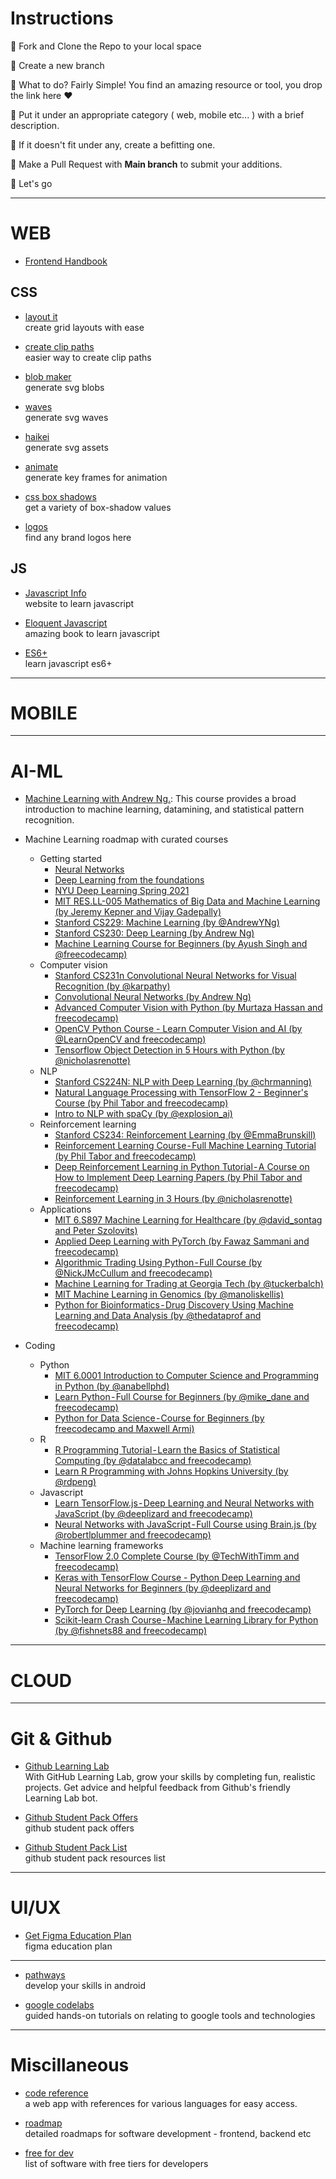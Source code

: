 # Instructions

📍 Fork and Clone the Repo to your local space

📍 Create a new branch

📍 What to do? Fairly Simple! You find an amazing resource or tool, you drop the link here ❤️

📍 Put it under an appropriate category ( web, mobile etc... ) with a brief description.

📍 If it doesn't fit under any, create a befitting one.

📍 Make a Pull Request with **Main branch** to submit your additions.

📍 Let's go

---

# WEB
  * [Frontend Handbook](https://frontendmasters.com/books/front-end-handbook/2019/)
 ## CSS
 * [layout it](https://grid.layoutit.com/)  
 create grid layouts with ease

 * [create clip paths](https://bennettfeely.com/clippy/)  
 easier way to create clip paths

 * [blob maker](https://www.blobmaker.app/)  
 generate svg blobs

 * [waves](https://getwaves.io/)  
 generate svg waves

 * [haikei](https://haikei.app/)  
 generate svg assets

 * [animate](https://keyframes.app/animate)  
 generate key frames for animation

 * [css box shadows](https://getcssscan.com/css-box-shadow-examples)  
 get a variety of box-shadow values

 * [logos](https://www.logo.wine/)  
 find any brand logos here

 ## JS
 * [Javascript Info](https://javascript.info/)  
 website to learn javascript

 * [Eloquent Javascript](https://eloquentjavascript.net/)  
 amazing book to learn javascript

 * [ES6+](https://frontendmasters.com/books/javascript-enlightenment/)  
 learn javascript es6+
---

# MOBILE

---

# AI-ML

* [Machine Learning with Andrew Ng.](https://www.coursera.org/learn/machine-learning): This course provides a broad introduction to machine learning, datamining, and statistical pattern recognition.

* Machine Learning roadmap with curated courses
  * Getting started
    * [Neural Networks](https://youtube.com/playlist?list=PLZHQObOWTQDNU6R1_67000Dx_ZCJB-3pi)
    * [Deep Learning from the foundations](https://course19.fast.ai/part2)
    * [NYU Deep Learning Spring 2021](https://youtube.com/playlist?list=PLLHTzKZzVU9e6xUfG10TkTWApKSZCzuBI)
    * [MIT RES.LL-005 Mathematics of Big Data and Machine Learning (by Jeremy Kepner and Vijay Gadepally)](https://youtube.com/playlist?list=PLUl4u3cNGP62uI_DWNdWoIMsgPcLGOx-V)
    * [ Stanford CS229: Machine Learning (by @AndrewYNg)](https://youtube.com/playlist?list=PLoROMvodv4rMiGQp3WXShtMGgzqpfVfbU)
    * [Stanford CS230: Deep Learning (by Andrew Ng)](https://youtube.com/playlist?list=PLoROMvodv4rOABXSygHTsbvUz4G_YQhOb)
    * [Machine Learning Course for Beginners (by Ayush Singh and @freecodecamp)](https://youtu.be/NWONeJKn6kc)
  * Computer vision
    * [Stanford CS231n Convolutional Neural Networks for Visual Recognition (by @karpathy)](https://youtu.be/8inugqHkfvE)
    * [ Convolutional Neural Networks (by Andrew Ng)](https://youtube.com/playlist?list=PLkDaE6sCZn6Gl29AoE31iwdVwSG-KnDzF)
    * [Advanced Computer Vision with Python (by Murtaza Hassan and freecodecamp)](https://youtu.be/01sAkU_NvOY)
    * [ OpenCV Python Course - Learn Computer Vision and AI (by @LearnOpenCV and freecodecamp)](https://youtu.be/P4Z8_qe2Cu0)
    * [Tensorflow Object Detection in 5 Hours with Python (by @nicholasrenotte)](https://youtu.be/yqkISICHH-U)
  * NLP
    * [Stanford CS224N: NLP with Deep Learning (by @chrmanning)](https://youtube.com/playlist?list=PLoROMvodv4rOhcuXMZkNm7j3fVwBBY42z)
    * [Natural Language Processing with TensorFlow 2 - Beginner's Course (by Phil Tabor and freecodecamp)](https://youtu.be/B2q5cRJvqI8)
    * [ Intro to NLP with spaCy (by @explosion_ai)](https://youtube.com/playlist?list=PLBmcuObd5An559HbDr_alBnwVsGq-7uTF)
  * Reinforcement learning
    * [Stanford CS234: Reinforcement Learning (by @EmmaBrunskill)](https://youtube.com/playlist?list=PLoROMvodv4rOSOPzutgyCTapiGlY2Nd8u)
    * [ Reinforcement Learning Course - Full Machine Learning Tutorial (by Phil Tabor and freecodecamp)](https://youtu.be/ELE2_Mftqoc)
    * [Deep Reinforcement Learning in Python Tutorial - A Course on How to Implement Deep Learning Papers (by Phil Tabor and freecodecamp)](https://youtu.be/GJJc1t0rtSU)
    * [Reinforcement Learning in 3 Hours (by @nicholasrenotte)](https://youtu.be/Mut_u40Sqz4)
  * Applications
    * [MIT 6.S897 Machine Learning for Healthcare (by @david_sontag and Peter Szolovits)](https://youtube.com/playlist?list=PLUl4u3cNGP60B0PQXVQyGNdCyCTDU1Q5j)
    * [ Applied Deep Learning with PyTorch (by Fawaz Sammani and freecodecamp)](https://youtu.be/CNuI8OWsppg)
    * [Algorithmic Trading Using Python - Full Course (by @NickJMcCullum and freecodecamp)](https://youtu.be/xfzGZB4HhEE)
    * [Machine Learning for Trading at Georgia Tech (by @tuckerbalch)](https://youtube.com/playlist?list=PLAwxTw4SYaPnIRwl6rad_mYwEk4Gmj7Mx)
    * [MIT Machine Learning in Genomics (by @manoliskellis)](https://youtube.com/playlist?list=PLypiXJdtIca6U5uQOCHjP9Op3gpa177fK)
    * [Python for Bioinformatics - Drug Discovery Using Machine Learning and Data Analysis (by @thedataprof and freecodecamp)](https://youtu.be/jBlTQjcKuaY)

* Coding
  * Python
    * [MIT 6.0001 Introduction to Computer Science and Programming in Python (by @anabellphd)](https://youtube.com/playlist?list=PLUl4u3cNGP63WbdFxL8giv4yhgdMGaZNA)
    * [Learn Python - Full Course for Beginners (by @mike_dane and freecodecamp)](https://youtu.be/rfscVS0vtbw)
    * [Python for Data Science - Course for Beginners (by freecodecamp and Maxwell Armi)](https://youtu.be/LHBE6Q9XlzI)
  * R
    * [R Programming Tutorial - Learn the Basics of Statistical Computing (by @datalabcc and freecodecamp)](https://youtu.be/_V8eKsto3Ug)
    * [Learn R Programming with Johns Hopkins University (by @rdpeng)](https://youtube.com/playlist?list=PLVext98k2evi8mDNRo4MwIgVgSmwM3cS8)
  * Javascript
    * [Learn TensorFlow.js - Deep Learning and Neural Networks with JavaScript (by @deeplizard and freecodecamp)](https://youtu.be/EoYfa6mYOG4)
    * [Neural Networks with JavaScript - Full Course using Brain.js (by @robertlplummer and freecodecamp)](https://youtu.be/6E6XecoTRVo)
  * Machine learning frameworks
    * [TensorFlow 2.0 Complete Course (by @TechWithTimm and freecodecamp)](https://youtu.be/tPYj3fFJGjk)
    * [Keras with TensorFlow Course - Python Deep Learning and Neural Networks for Beginners (by @deeplizard and freecodecamp)](https://youtu.be/qFJeN9V1ZsI)
    * [PyTorch for Deep Learning (by @jovianhq and freecodecamp)](https://youtu.be/GIsg-ZUy0MY)
    * [Scikit-learn Crash Course - Machine Learning Library for Python (by @fishnets88 and freecodecamp)](https://youtu.be/0B5eIE_1vpU)


---

# CLOUD

---

# Git & Github
* [Github Learning Lab](https://lab.github.com/)  
With GitHub Learning Lab, grow your skills by completing fun, realistic projects. Get advice and helpful feedback from Github's friendly Learning Lab bot.

* [Github Student Pack Offers](https://education.github.com/pack/offers)  
github student pack offers

* [Github Student Pack List](https://education.github.com/pack)  
github student pack resources list
---

# UI/UX
* [Get Figma Education Plan](https://www.figma.com/education/apply/)  
figma education plan

---

* [pathways](https://developers.google.com/learn/pathways)  
develop your skills in android

* [google codelabs](https://codelabs.developers.google.com/)  
guided hands-on tutorials on relating to google tools and technologies

---

# Miscillaneous

* [code reference](https://self-reference.web.app)  
a web app with references for various languages for easy access.

* [roadmap](https://roadmap.sh)  
detailed roadmaps for software development - frontend, backend etc

* [free for dev](https://free-for.dev/#/)  
list of software with free tiers for developers

<br>
